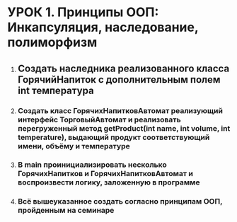 # УРОК 1. Принципы ООП: Инкапсуляция, наследование, полиморфизм

1. ## Создать наследника реализованного класса ГорячийНапиток с дополнительным полем int температура

2. ### Создать класс ГорячихНапитковАвтомат реализующий интерфейс ТорговыйАвтомат и реализовать перегруженный метод getProduct(int name, int volume, int temperature), выдающий продукт соответствующий имени, объёму и температуре

3. ### В main проинициализировать несколько ГорячихНапитков и ГорячихНапитковАвтомат и воспроизвести логику, заложенную в программе

4. ### Всё вышеуказанное создать согласно принципам ООП, пройденным на семинаре
